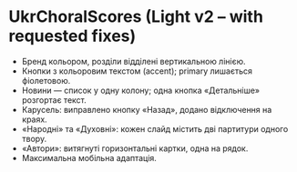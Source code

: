 
# UkrChoralScores (Light v2 – with requested fixes)
- Бренд кольором, розділи відділені вертикальною лінією.
- Кнопки з кольоровим текстом (accent); primary лишається фіолетовою.
- Новини — список у одну колону; одна кнопка «Детальніше» розгортає текст.
- Карусель: виправлено кнопку «Назад», додано відключення на краях.
- «Народні» та «Духовні»: кожен слайд містить дві партитури одного твору.
- «Автори»: витягнуті горизонтальні картки, одна на рядок.
- Максимальна мобільна адаптація.
